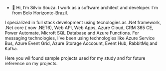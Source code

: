 - 👋 Hi, I’m Silvio Souza. I work as a software architect and developer. I´m from Belo Horizonte-Brazil.

I specialized in full stack development using tecnologies as .Net framework, .Net core ( now .NET6), Web API, Web Apps, Azure Cloud, CRM 365 CE, Power Automate, Microft SQL Database and Azure Functions.
For messaging technologies, I've been using technologies like Azure Service Bus, Azure Event Grid, Azure Storage Acccount, Event Hub, RabbitMq and Kafka.

Here you wil found sample projects used for my study and for future reference on my projects.

<!---
souzasilvio/souzasilvio is a ✨ special ✨ repository because its `README.md` (this file) appears on your GitHub profile.
You can click the Preview link to take a look at your changes.
--->
